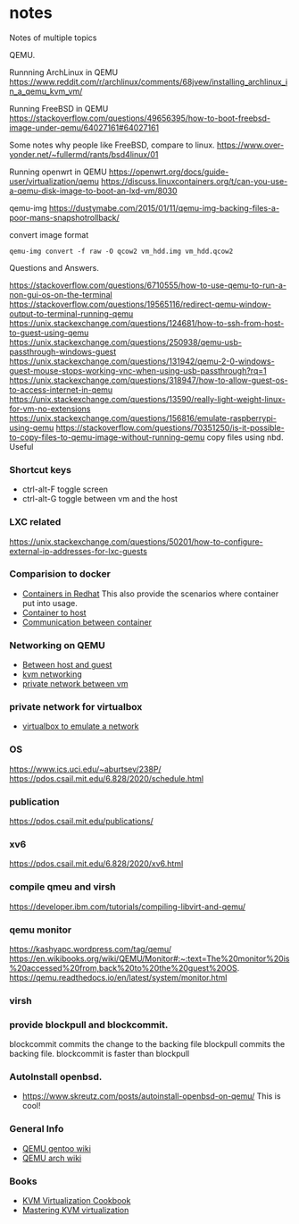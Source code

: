 # notes
Notes of multiple topics

QEMU.

Runnning ArchLinux in QEMU
https://www.reddit.com/r/archlinux/comments/68jvew/installing_archlinux_in_a_qemu_kvm_vm/

Running FreeBSD in QEMU 
https://stackoverflow.com/questions/49656395/how-to-boot-freebsd-image-under-qemu/64027161#64027161

Some notes why people like FreeBSD, compare to linux.
https://www.over-yonder.net/~fullermd/rants/bsd4linux/01

Running openwrt in QEMU
https://openwrt.org/docs/guide-user/virtualization/qemu
https://discuss.linuxcontainers.org/t/can-you-use-a-qemu-disk-image-to-boot-an-lxd-vm/8030

qemu-img
https://dustymabe.com/2015/01/11/qemu-img-backing-files-a-poor-mans-snapshotrollback/

convert image format
```
qemu-img convert -f raw -O qcow2 vm_hdd.img vm_hdd.qcow2
```


Questions and Answers.

https://stackoverflow.com/questions/6710555/how-to-use-qemu-to-run-a-non-gui-os-on-the-terminal
https://stackoverflow.com/questions/19565116/redirect-qemu-window-output-to-terminal-running-qemu
https://unix.stackexchange.com/questions/124681/how-to-ssh-from-host-to-guest-using-qemu
https://unix.stackexchange.com/questions/250938/qemu-usb-passthrough-windows-guest
https://unix.stackexchange.com/questions/131942/qemu-2-0-windows-guest-mouse-stops-working-vnc-when-using-usb-passthrough?rq=1
https://unix.stackexchange.com/questions/318947/how-to-allow-guest-os-to-access-internet-in-qemu
https://unix.stackexchange.com/questions/13590/really-light-weight-linux-for-vm-no-extensions
https://unix.stackexchange.com/questions/156816/emulate-raspberrypi-using-qemu
https://stackoverflow.com/questions/70351250/is-it-possible-to-copy-files-to-qemu-image-without-running-qemu  copy files using nbd. Useful


### Shortcut keys
* ctrl-alt-F toggle screen
* ctrl-alt-G toggle between vm and the host

### LXC related
https://unix.stackexchange.com/questions/50201/how-to-configure-external-ip-addresses-for-lxc-guests

### Comparision to docker
* [Containers in Redhat](https://access.redhat.com/documentation/en-us/red_hat_enterprise_linux/8/html/building_running_and_managing_containers/index) This also provide the scenarios where container put into usage.
* [Container to host](https://sophilabs.com/blog/communication-between-containers-and-host-machine)
* [Communication between container](https://docs.oracle.com/cd/E37670_01/E75728/html/section_rsr_p2z_fp.html)


### Networking on QEMU
* [Between host and guest](https://access.redhat.com/documentation/en-us/red_hat_enterprise_linux/6/html/virtualization_administration_guide/sect-qemu_guest_agent-set_up_communication_between_guest_agent_and_host)
* [kvm networking](https://www.linux-kvm.org/page/Networking)
* [private network between vm](https://serverfault.com/questions/383208/creating-a-private-network-for-two-vms)


### private network for virtualbox
* [virtualbox to emulate a network](https://www.brianlinkletter.com/2016/07/how-to-use-virtualbox-to-emulate-a-network/)

### OS
https://www.ics.uci.edu/~aburtsev/238P/
https://pdos.csail.mit.edu/6.828/2020/schedule.html

### publication
https://pdos.csail.mit.edu/publications/


### xv6
https://pdos.csail.mit.edu/6.828/2020/xv6.html

### compile qmeu and virsh
https://developer.ibm.com/tutorials/compiling-libvirt-and-qemu/


### qemu monitor
https://kashyapc.wordpress.com/tag/qemu/
https://en.wikibooks.org/wiki/QEMU/Monitor#:~:text=The%20monitor%20is%20accessed%20from,back%20to%20the%20guest%20OS.
https://qemu.readthedocs.io/en/latest/system/monitor.html


### virsh
### provide blockpull and blockcommit.
blockcommit commits the change to the backing file
blockpull commits the backing file.
blockcommit is faster than blockpull

### AutoInstall openbsd.
* https://www.skreutz.com/posts/autoinstall-openbsd-on-qemu/  This is cool!


### General Info
* [QEMU gentoo wiki](https://wiki.gentoo.org/wiki/QEMU/Options#Hard_drive)
* [QEMU arch wiki](https://wiki.archlinux.org/title/QEMU#Creating_a_hard_disk_image)

### Books
* [KVM Virtualization Cookbook](https://www.packtpub.com/product/kvm-virtualization-cookbook/9781788294676)
* [Mastering KVM virtualization](https://www.packtpub.com/product/mastering-kvm-virtualization-second-edition/9781838828714)

